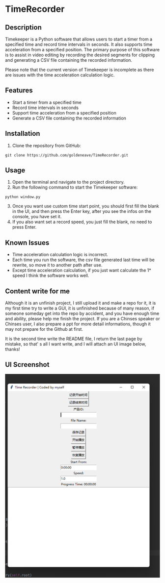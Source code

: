 # TimeRecorder

## Description
Timekeeper is a Python software that allows users to start a timer from a specified time and record time intervals in seconds. It also supports time acceleration from a specified position. The primary purpose of this software is to assist in video editing by recording the desired segments for clipping and generating a CSV file containing the recorded information.

Please note that the current version of Timekeeper is incomplete as there are issues with the time acceleration calculation logic.

## Features
- Start a timer from a specified time
- Record time intervals in seconds
- Support time acceleration from a specified position
- Generate a CSV file containing the recorded information

## Installation
1. Clone the repository from GitHub:
```
git clone https://github.com/goldeneave/TimeRecorder.git
```

## Usage
1. Open the terminal and navigate to the project directory.
2. Run the following command to start the Timekeeper software:
```
python window.py
```
3. Once you want use custom time start point, you should first fill the blank in the UI, and then press the Enter key, after you see the infos on the console, you have set it.
4. If you also want set a record speed, you just fill the blank, no need to press Enter.

## Known Issues
- Time acceleration calculation logic is incorrect.
- Each time you run the software, the csv file generated last time will be rewrite, so move it to another path after use.
- Except time acceleration calculation, if you just want calculate the 1* speed I think the software works well.

## Content write for me

Although it is an unfinish project, I still upload it and make a repo for it, it is my first time try to write a GUI, it is unfinished because of many reason, if someone someday get into the repo by accident, and you have enough time and ability, please help me
finish the project. If you are a Chinses speaker or Chinses user, I also prepare a ppt for more detail informations, though it may not prepare for the Github at first.

It is the second time write the README file, I return the last page by mistake, so that' s all I want write, and I will attach an UI image below, thanks!

## UI Screenshot
![UI_SCREENSHOT_IMAGE](https://github.com/goldeneave/TimeRecorder/blob/main/ui_screenshot.png)

